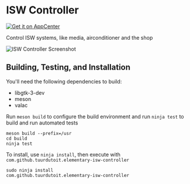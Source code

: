 # ISW Controller
[![Get it on AppCenter](https://appcenter.elementary.io/badge.svg)](https://appcenter.elementary.io/com.github.tuurdutoit.elementary-isw-controller)

Control ISW systems, like media, airconditioner and the shop

![ISW Controller Screenshot](https://raw.github.com/tuurdutoit/elementary-isw-controller/master/data/screenshot.png)

## Building, Testing, and Installation


You'll need the following dependencies to build:
* libgtk-3-dev
* meson
* valac

Run `meson build` to configure the build environment and run `ninja test` to build and run automated tests

    meson build --prefix=/usr
    cd build
    ninja test

To install, use `ninja install`, then execute with `com.github.tuurdutoit.elementary-isw-controller`

    sudo ninja install
    com.github.tuurdutoit.elementary-isw-controller

